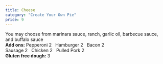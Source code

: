 ```yaml
---
title: Cheese
category: "Create Your Own Pie"
price: 9
---
```



You may choose from marinara sauce, ranch, garlic oil, barbecue sauce, and buffalo sauce<br>**Add ons:** Pepperoni 2&nbsp; &nbsp;Hamburger 2&nbsp; &nbsp;Bacon 2<br>Sausage 2&nbsp; &nbsp;Chicken 2&nbsp; &nbsp;Pulled Pork 2<br>**Gluten free dough:** 3